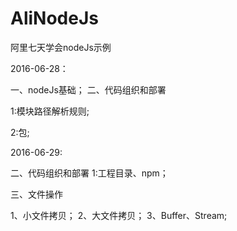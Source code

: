 # AliNodeJs
阿里七天学会nodeJs示例


2016-06-28：

一、nodeJs基础；
二、代码组织和部署 

1:模块路径解析规则;

2:包;

2016-06-29:

二、代码组织和部署
1:工程目录、npm；

三、文件操作

1、小文件拷贝；
2、大文件拷贝；
3、Buffer、Stream;
